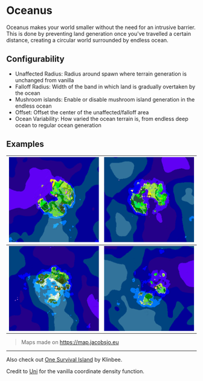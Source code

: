 # Oceanus

Oceanus makes your world smaller without the need for an intrusive barrier. This is done by preventing land generation once you've travelled a certain distance, creating a circular world surrounded by endless ocean.

## Configurability

* Unaffected Radius: Radius around spawn where terrain generation is unchanged from vanilla
* Falloff Radius: Width of the band in which land is gradually overtaken by the ocean
* Mushroom islands: Enable or disable mushroom island generation in the endless ocean
* Offset: Offset the center of the unaffected/falloff area
* Ocean Variability: How varied the ocean terrain is, from endless deep ocean to regular ocean generation

## Examples

| ![Example1](assets/Example1.png) | ![Example2](assets/Example2.png) |
|---|---|
| ![Example3](assets/Example3.png) | ![Example4](assets/Example4.png)
> Maps made on https://map.jacobsjo.eu


---
Also check out [One Survival Island](https://modrinth.com/datapack/one-survival-island) by Klinbee.

Credit to [Uni](https://github.com/unnecessarymb) for the vanilla coordinate density function.
